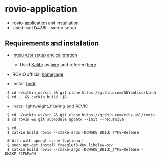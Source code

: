 # rovio-application
+ rovio-application and installation
+ Used Intel D435i - stereo setup


## Requirements and installation

+ [IntelD435i setup and calibration](https://github.com/engcang/VINS-application/tree/Intel-D435i)
  + Used [Kalibr](https://github.com/ethz-asl/kalibr) as [here](https://github.com/engcang/vins-application#-calibration--kalibr---synchronization-time-offset-extrinsic-parameter) and referred [here](https://support.stereolabs.com/hc/en-us/articles/360012749113-How-can-I-use-Kalibr-with-the-ZED-Mini-camera-in-ROS-)

+ ROVIO official [homepage](https://github.com/ethz-asl/rovio)

+ Install [kindr](https://github.com/ANYbotics/kindr)

 ~~~shell
  $ cd ~/catkin_ws/src && git clone https://github.com/ANYbotics/kindr
  $ cd .. && catkin build -j8
 ~~~

+ Install lightweight_filtering and ROVIO

 ~~~shell
  $ cd ~/catkin_ws/src && git clone https://github.com/ethz-asl/rovio
  $ cd rovio && git submodule update --init --recursive

  $ cd ..
  $ catkin build rovio --cmake-args -DCMAKE_BUILD_TYPE=Release

  # With with opengl scene (optional)
  $ sudo apt-get install freeglut3-dev libglew-dev
  $ catkin build rovio --cmake-args -DCMAKE_BUILD_TYPE=Release -DMAKE_SCENE=ON
 ~~~
